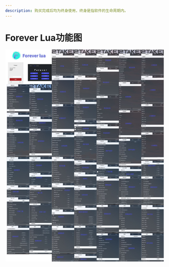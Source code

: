 ```yaml
---
description: 购买完成后均为终身使用，终身是指软件的生命周期内。
---
```


# Forever Lua功能图

![若看不清，请复制到桌面](<../../../../.gitbook/assets/for lua.bmp>)
